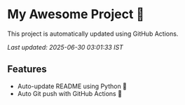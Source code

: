 # My Awesome Project 🚀

This project is automatically updated using GitHub Actions.

_Last updated: 2025-06-30 03:01:33 IST_

## Features
- Auto-update README using Python 🐍
- Auto Git push with GitHub Actions 🤖
